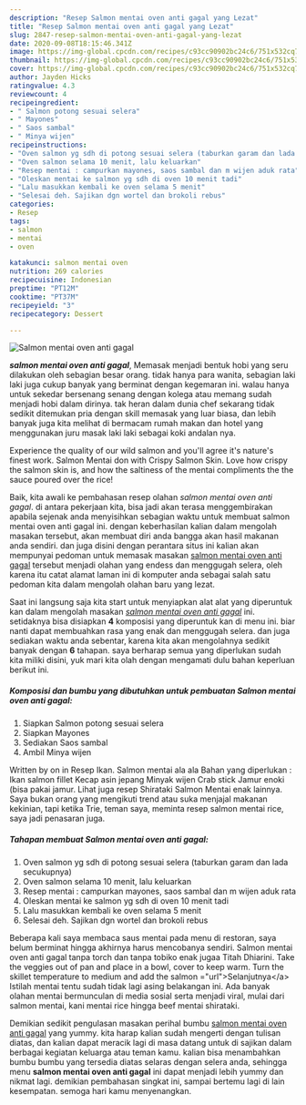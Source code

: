 ```yaml
---
description: "Resep Salmon mentai oven anti gagal yang Lezat"
title: "Resep Salmon mentai oven anti gagal yang Lezat"
slug: 2847-resep-salmon-mentai-oven-anti-gagal-yang-lezat
date: 2020-09-08T18:15:46.341Z
image: https://img-global.cpcdn.com/recipes/c93cc90902bc24c6/751x532cq70/salmon-mentai-oven-anti-gagal-foto-resep-utama.jpg
thumbnail: https://img-global.cpcdn.com/recipes/c93cc90902bc24c6/751x532cq70/salmon-mentai-oven-anti-gagal-foto-resep-utama.jpg
cover: https://img-global.cpcdn.com/recipes/c93cc90902bc24c6/751x532cq70/salmon-mentai-oven-anti-gagal-foto-resep-utama.jpg
author: Jayden Hicks
ratingvalue: 4.3
reviewcount: 4
recipeingredient:
- " Salmon potong sesuai selera"
- " Mayones"
- " Saos sambal"
- " Minya wijen"
recipeinstructions:
- "Oven salmon yg sdh di potong sesuai selera (taburkan garam dan lada secukupnya)"
- "Oven salmon selama 10 menit, lalu keluarkan"
- "Resep mentai : campurkan mayones, saos sambal dan m wijen aduk rata"
- "Oleskan mentai ke salmon yg sdh di oven 10 menit tadi"
- "Lalu masukkan kembali ke oven selama 5 menit"
- "Selesai deh. Sajikan dgn wortel dan brokoli rebus"
categories:
- Resep
tags:
- salmon
- mentai
- oven

katakunci: salmon mentai oven 
nutrition: 269 calories
recipecuisine: Indonesian
preptime: "PT12M"
cooktime: "PT37M"
recipeyield: "3"
recipecategory: Dessert

---
```



![Salmon mentai oven anti gagal](https://img-global.cpcdn.com/recipes/c93cc90902bc24c6/751x532cq70/salmon-mentai-oven-anti-gagal-foto-resep-utama.jpg)

<b><i>salmon mentai oven anti gagal</i></b>, Memasak menjadi bentuk hobi yang seru dilakukan oleh sebagian besar orang. tidak hanya para wanita, sebagian laki laki juga cukup banyak yang berminat dengan kegemaran ini. walau hanya untuk sekedar bersenang senang dengan kolega atau memang sudah menjadi hobi dalam dirinya. tak heran dalam dunia chef sekarang tidak sedikit ditemukan pria dengan skill memasak yang luar biasa, dan lebih banyak juga kita melihat di bermacam rumah makan dan hotel yang menggunakan juru masak laki laki sebagai koki andalan nya.

Experience the quality of our wild salmon and you&#39;ll agree it&#39;s nature&#39;s finest work. Salmon Mentai don with Crispy Salmon Skin. Love how crispy the salmon skin is, and how the saltiness of the mentai compliments the the sauce poured over the rice!

Baik, kita awali ke pembahasan resep olahan <i>salmon mentai oven anti gagal</i>. di antara pekerjaan kita, bisa jadi akan terasa menggembirakan apabila sejenak anda menyisihkan sebagian waktu untuk membuat salmon mentai oven anti gagal ini. dengan keberhasilan kalian dalam mengolah masakan tersebut, akan membuat diri anda bangga akan hasil makanan anda sendiri. dan juga disini dengan perantara situs ini kalian akan mempunyai pedoman untuk memasak masakan <u>salmon mentai oven anti gagal</u> tersebut menjadi olahan yang endess dan menggugah selera, oleh karena itu catat alamat laman ini di komputer anda sebagai salah satu pedoman kita dalam mengolah olahan baru yang lezat.


Saat ini langsung saja kita start untuk menyiapkan alat alat yang diperuntuk kan dalam mengolah masakan <u><i>salmon mentai oven anti gagal</i></u> ini. setidaknya bisa disiapkan <b>4</b> komposisi yang diperuntuk kan di menu ini. biar nanti dapat membuahkan rasa yang enak dan menggugah selera. dan juga sediakan waktu anda sebentar, karena kita akan mengolahnya sedikit banyak dengan <b>6</b> tahapan. saya berharap semua yang diperlukan sudah kita miliki disini, yuk mari kita olah dengan mengamati dulu bahan keperluan berikut ini.

<!--inarticleads1-->

##### Komposisi dan bumbu yang dibutuhkan untuk pembuatan Salmon mentai oven anti gagal:

1. Siapkan  Salmon potong sesuai selera
1. Siapkan  Mayones
1. Sediakan  Saos sambal
1. Ambil  Minya wijen


Written by on in Resep Ikan. Salmon mentai ala ala Bahan yang diperlukan : Ikan salmon fillet Kecap asin jepang Minyak wijen Crab stick Jamur enoki (bisa pakai jamur. Lihat juga resep Shirataki Salmon Mentai enak lainnya. Saya bukan orang yang mengikuti trend atau suka menjajal makanan kekinian, tapi ketika Trie, teman saya, meminta resep salmon mentai rice, saya jadi penasaran juga. 

<!--inarticleads2-->

##### Tahapan membuat Salmon mentai oven anti gagal:

1. Oven salmon yg sdh di potong sesuai selera (taburkan garam dan lada secukupnya)
1. Oven salmon selama 10 menit, lalu keluarkan
1. Resep mentai : campurkan mayones, saos sambal dan m wijen aduk rata
1. Oleskan mentai ke salmon yg sdh di oven 10 menit tadi
1. Lalu masukkan kembali ke oven selama 5 menit
1. Selesai deh. Sajikan dgn wortel dan brokoli rebus


Beberapa kali saya membaca saus mentai pada menu di restoran, saya belum berminat hingga akhirnya harus mencobanya sendiri. Salmon mentai oven anti gagal tanpa torch dan tanpa tobiko enak jugaa Titah Dhiarini. Take the veggies out of pan and place in a bowl, cover to keep warm. Turn the skillet temperature to medium and add the salmon =&#34;url&#34;&gt;Selanjutnya&lt;/a&gt; Istilah mentai tentu sudah tidak lagi asing belakangan ini. Ada banyak olahan mentai bermunculan di media sosial serta menjadi viral, mulai dari salmon mentai, kani mentai rice hingga beef mentai shirataki. 

Demikian sedikit pengulasan masakan perihal bumbu <u>salmon mentai oven anti gagal</u> yang yummy. kita harap kalian sudah mengerti dengan tulisan diatas, dan kalian dapat meracik lagi di masa datang untuk di sajikan dalam berbagai kegiatan keluarga atau teman kamu. kalian bisa menambahkan bumbu bumbu yang tersedia diatas selaras dengan selera anda, sehingga menu <b>salmon mentai oven anti gagal</b> ini dapat menjadi lebih yummy dan nikmat lagi. demikian pembahasan singkat ini, sampai bertemu lagi di lain kesempatan. semoga hari kamu menyenangkan.
